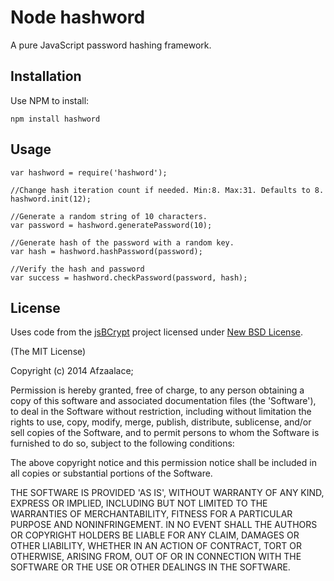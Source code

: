# Node hashword #

A pure JavaScript password hashing framework.

## Installation ##

Use NPM to install:

    npm install hashword

## Usage ##

    var hashword = require('hashword');

    //Change hash iteration count if needed. Min:8. Max:31. Defaults to 8. 
    hashword.init(12);
    
    //Generate a random string of 10 characters.
    var password = hashword.generatePassword(10);
    
    //Generate hash of the password with a random key.
    var hash = hashword.hashPassword(password);
    
    //Verify the hash and password
    var success = hashword.checkPassword(password, hash);

## License ##

Uses code from the [jsBCrypt](http://code.google.com/p/javascript-bcrypt/) project licensed under [New BSD License](http://www.opensource.org/licenses/bsd-license.php).

(The MIT License)

Copyright (c) 2014 Afzaalace;

Permission is hereby granted, free of charge, to any person obtaining
a copy of this software and associated documentation files (the
'Software'), to deal in the Software without restriction, including
without limitation the rights to use, copy, modify, merge, publish,
distribute, sublicense, and/or sell copies of the Software, and to
permit persons to whom the Software is furnished to do so, subject to
the following conditions:

The above copyright notice and this permission notice shall be
included in all copies or substantial portions of the Software.

THE SOFTWARE IS PROVIDED 'AS IS', WITHOUT WARRANTY OF ANY KIND,
EXPRESS OR IMPLIED, INCLUDING BUT NOT LIMITED TO THE WARRANTIES OF
MERCHANTABILITY, FITNESS FOR A PARTICULAR PURPOSE AND NONINFRINGEMENT.
IN NO EVENT SHALL THE AUTHORS OR COPYRIGHT HOLDERS BE LIABLE FOR ANY
CLAIM, DAMAGES OR OTHER LIABILITY, WHETHER IN AN ACTION OF CONTRACT,
TORT OR OTHERWISE, ARISING FROM, OUT OF OR IN CONNECTION WITH THE
SOFTWARE OR THE USE OR OTHER DEALINGS IN THE SOFTWARE.
